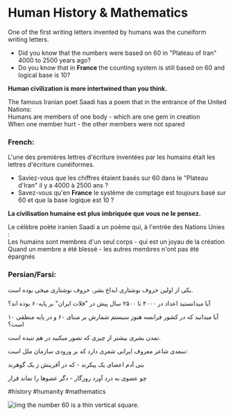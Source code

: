# Human History & Mathematics
One of the first writing letters invented by humans was the cuneiform writing letters.
- Did you know that the numbers were based on 60 in "Plateau of Iran" 4000 to 2500 years ago?
- Do you know that in **France** the counting system is still based on 60 and logical base is 10?

**Human civilization is more intertwined than you think.**

The famous Iranian poet Saadi has a poem that in the entrance of the United Nations:\
Humans are members of one body - which are one gem in creation\
When one member hurt -  the other members were not spared

### French:
L'une des premières lettres d'écriture inventées par les humains était les lettres d'écriture cunéiformes.
- Saviez-vous que les chiffres étaient basés sur 60 dans le "Plateau d'Iran" il y a 4000 à 2500 ans ?
- Savez-vous qu'en **France** le système de comptage est toujours basé sur 60 et que la base logique est 10 ?

**La civilisation humaine est plus imbriquée que vous ne le pensez.**

Le célèbre poète iranien Saadi a un poème qui, à l'entrée des Nations Unies :\
Les humains sont membres d'un seul corps - qui est un joyau de la création\
Quand un membre a été blessé - les autres membres n'ont pas été épargnés

### Persian/Farsi:
یکی از اولین حروف نوشتاری ابداع بشر، حروف نوشتاری میخی بوده است.

آیا میدانستید اعداد در ۴۰۰۰ تا ۲۵۰۰ سال پیش در "فلات ایران" بر پایه۶۰ بوده اند؟

آیا میدانید که در کشور فرانسه هنوز سیستم شمارش بر مبنای ۶۰ و در پایه منطقی ۱۰ است؟

تمدن بشری بیشتر از چیزی که تصور میکنید در هم تنیده است.

سعدی شاعر معروف ایرانی شعری دارد که بر ورودی سازمان ملل است:

بنی آدم اعضای یک پیکرند - که در آفرینش ز یک گوهرند

چو عضوی به درد آورد روزگار - دگر عضوها را نماند قرار

#history #humanity #mathematics

![img](https://upload.wikimedia.org/wikipedia/commons/thumb/d/d6/Babylonian_numerals.svg/400px-Babylonian_numerals.svg.png)
the number 60 is a thin vertical square.
